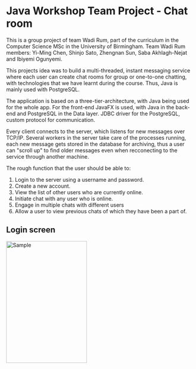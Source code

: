 
# Java Workshop Team Project - Chat room

This is a group project of team Wadi Rum, part of the curriculum in the Computer Science MSc in the 
University of Birmingham. Team Wadi Rum members: Yi-Ming Chen, Shinjo Sato, Zhengnan Sun, Saba 
Akhlagh-Nejat and Ibiyemi Ogunyemi.

This projects idea was to build a multi-threaded, instant messaging service where each user can create 
chat rooms for group or one-to-one chatting, with technologies that we have learnt during the course. 
Thus, Java is mainly used with PostgreSQL.

The application is based on a three-tier-architecture, with Java being used for the whole app. For the 
front-end JavaFX is used, with Java in the back-end and PostgreSQL in the Data layer. JDBC driver 
for the PostgreSQL, custom protocol for communication.

Every client connects to the server, which listens for new messages over TCP/IP. Several workers in the 
server take care of the processes running, each new message gets stored in the database for archiving, 
thus a user can "scroll up" to find older messages even when recconecting to the service through another 
machine.


The rough function that the user should be able to:
1. Login to the server using a username and password.
2. Create a new account.
3. View the list of other users who are currently online.
4. Initiate chat with any user who is online.
5. Engage in multiple chats with different users
6. Allow a user to view previous chats of which they have been a part of.

## Login screen
<p align="left">
    <img src="https://i.imgur.com/rrLBFl9.png" alt="Sample"  width="217" height="328">
    <p align="left">
</p>
